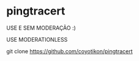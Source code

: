 # pingtracert

USE  E  SEM  MODERAÇÃO  :)

USE MODERATIONLESS

git clone https://github.com/coyotikon/pingtracert
